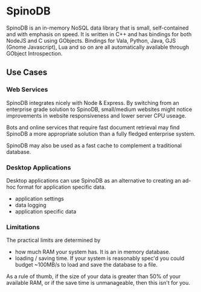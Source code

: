 # SpinoDB

SpinoDB is an in-memory NoSQL data library that is small, self-contained and with emphasis on speed. It is written in C++ and has bindings for both NodeJS and C using GObjects. Bindings for Vala, Python, Java, GJS (Gnome Javascript), Lua and so on are all automatically available through GObject Introspection.

## Use Cases

### Web Services

SpinoDB integrates nicely with Node & Express. By switching from an enterprise grade solution to SpinoDB, small/medium websites might notice improvements in website responsiveness and lower server CPU useage.

Bots and online services that require fast document retrieval may find SpinoDB a more appropriate solution than a fully fledged enterprise system.

SpinoDB may also be used as a fast cache to complement a traditional database.

### Desktop Applications

Desktop applications can use SpinoDB as an alternative to creating an ad-hoc format for application specific data.

* application settings
* data logging
* application specific data

### Limitations

The practical limits are determined by

* how much RAM your system has. It is an in memory database.
* loading / saving time. If your system is reasonably spec'd you could budget ~100MB/s to load and save the database to a file.

As a rule of thumb, if the size of your data is greater than 50% of your available RAM, or if the save time is unmanageable, then this isn't for you.
